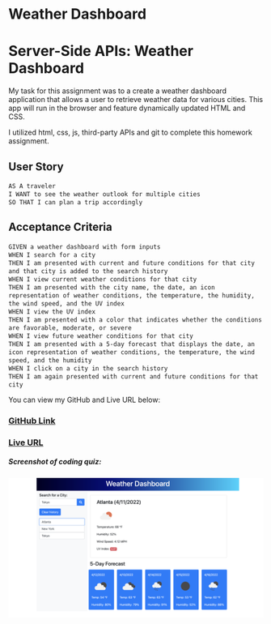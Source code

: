 # Weather Dashboard

# Server-Side APIs: Weather Dashboard
My task for this assignment was to a create a weather dashboard application that allows a user to retrieve weather data for various cities. This app will run in the browser and feature dynamically updated HTML and CSS. 

I utilized html, css, js, third-party APIs and git to complete this homework assignment. 

## User Story

```
AS A traveler
I WANT to see the weather outlook for multiple cities
SO THAT I can plan a trip accordingly
```

## Acceptance Criteria

```
GIVEN a weather dashboard with form inputs
WHEN I search for a city
THEN I am presented with current and future conditions for that city and that city is added to the search history
WHEN I view current weather conditions for that city
THEN I am presented with the city name, the date, an icon representation of weather conditions, the temperature, the humidity, the wind speed, and the UV index
WHEN I view the UV index
THEN I am presented with a color that indicates whether the conditions are favorable, moderate, or severe
WHEN I view future weather conditions for that city
THEN I am presented with a 5-day forecast that displays the date, an icon representation of weather conditions, the temperature, the wind speed, and the humidity
WHEN I click on a city in the search history
THEN I am again presented with current and future conditions for that city
```

You can view my GitHub and Live URL below:
### [GitHub Link](https://github.com/mduhart82/weather-dashboard) 
### [Live URL](https://mduhart82.github.io/weather-dashboard/)



##### Screenshot of coding quiz:
![](./images/weather_srnsht.png)